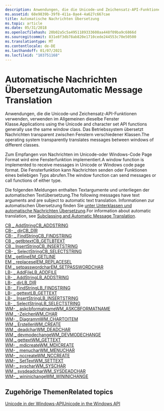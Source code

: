 ```yaml
---
description: Anwendungen, die die Unicode-und Zeichensatz-API-Funktionen verwenden, verwenden im Allgemeinen dieselbe Fenster Klasse. Das Betriebssystem übersetzt Nachrichten transparent zwischen Fenstern verschiedener Klassen.
ms.assetid: 68e9839b-39f8-411a-8ae4-4a627c667cae
title: Automatische Nachrichten Übersetzung
ms.topic: article
ms.date: 05/31/2018
ms.openlocfilehash: 20b02a5c5a4951189333608aa448f09ba9c6866d
ms.sourcegitcommit: 831e8f3db78ab820e1710cede244553c70e50500
ms.translationtype: MT
ms.contentlocale: de-DE
ms.lasthandoff: 01/07/2021
ms.locfileid: "103751168"
---
```

# <a name="automatic-message-translation"></a><span data-ttu-id="36217-104">Automatische Nachrichten Übersetzung</span><span class="sxs-lookup"><span data-stu-id="36217-104">Automatic Message Translation</span></span>

<span data-ttu-id="36217-105">Anwendungen, die die Unicode-und Zeichensatz-API-Funktionen verwenden, verwenden im Allgemeinen dieselbe Fenster Klasse.</span><span class="sxs-lookup"><span data-stu-id="36217-105">Applications using the Unicode and character set API functions generally use the same window class.</span></span> <span data-ttu-id="36217-106">Das Betriebssystem übersetzt Nachrichten transparent zwischen Fenstern verschiedener Klassen.</span><span class="sxs-lookup"><span data-stu-id="36217-106">The operating system transparently translates messages between windows of different classes.</span></span>

<span data-ttu-id="36217-107">Zum Empfangen von Nachrichten im Unicode-oder Windows-Code Page Format wird eine Fensterfunktion implementiert.</span><span class="sxs-lookup"><span data-stu-id="36217-107">A window function is implemented to receive messages in Unicode or Windows code page format.</span></span> <span data-ttu-id="36217-108">Die Fensterfunktion kann Nachrichten senden oder Funktionen eines beliebigen Typs abrufen.</span><span class="sxs-lookup"><span data-stu-id="36217-108">The window function can send messages or call functions of either type.</span></span>

<span data-ttu-id="36217-109">Die folgenden Meldungen enthalten Textargumente und unterliegen der automatischen Textübersetzung.</span><span class="sxs-lookup"><span data-stu-id="36217-109">The following messages have text arguments and are subject to automatic text translation.</span></span> <span data-ttu-id="36217-110">Informationen zur automatischen Übersetzung finden Sie [unter Unterklassen und automatische Nachrichten Übersetzung](subclassing-and-automatic-message-translation.md).</span><span class="sxs-lookup"><span data-stu-id="36217-110">For information about automatic translation, see [Subclassing and Automatic Message Translation](subclassing-and-automatic-message-translation.md).</span></span>

<dl>

[<span data-ttu-id="36217-111">CB \_ AddString</span><span class="sxs-lookup"><span data-stu-id="36217-111">CB\_ADDSTRING</span></span>](../controls/cb-addstring.md)  
[<span data-ttu-id="36217-112">CB- \_ dir</span><span class="sxs-lookup"><span data-stu-id="36217-112">CB\_DIR</span></span>](../controls/cb-dir.md)  
[<span data-ttu-id="36217-113">CB- \_ FindString</span><span class="sxs-lookup"><span data-stu-id="36217-113">CB\_FINDSTRING</span></span>](../controls/cb-findstring.md)  
[<span data-ttu-id="36217-114">CB \_ getlbtext</span><span class="sxs-lookup"><span data-stu-id="36217-114">CB\_GETLBTEXT</span></span>](../controls/cb-getlbtext.md)  
[<span data-ttu-id="36217-115">CB \_ InsertString</span><span class="sxs-lookup"><span data-stu-id="36217-115">CB\_INSERTSTRING</span></span>](../controls/cb-insertstring.md)  
[<span data-ttu-id="36217-116">CB- \_ SelectString</span><span class="sxs-lookup"><span data-stu-id="36217-116">CB\_SELECTSTRING</span></span>](../controls/cb-selectstring.md)  
[<span data-ttu-id="36217-117">EM \_ getline</span><span class="sxs-lookup"><span data-stu-id="36217-117">EM\_GETLINE</span></span>](../controls/em-getline.md)  
[<span data-ttu-id="36217-118">EM \_ replacesel</span><span class="sxs-lookup"><span data-stu-id="36217-118">EM\_REPLACESEL</span></span>](../controls/em-replacesel.md)  
[<span data-ttu-id="36217-119">EM \_ setpasswordchar</span><span class="sxs-lookup"><span data-stu-id="36217-119">EM\_SETPASSWORDCHAR</span></span>](../controls/em-setpasswordchar.md)  
[<span data-ttu-id="36217-120">LB- \_ AddFile</span><span class="sxs-lookup"><span data-stu-id="36217-120">LB\_ADDFILE</span></span>](../controls/lb-addfile.md)  
[<span data-ttu-id="36217-121">LB- \_ AddString</span><span class="sxs-lookup"><span data-stu-id="36217-121">LB\_ADDSTRING</span></span>](../controls/lb-addstring.md)  
[<span data-ttu-id="36217-122">LB- \_ dir</span><span class="sxs-lookup"><span data-stu-id="36217-122">LB\_DIR</span></span>](../controls/lb-dir.md)  
[<span data-ttu-id="36217-123">LB- \_ FindString</span><span class="sxs-lookup"><span data-stu-id="36217-123">LB\_FINDSTRING</span></span>](../controls/lb-findstring.md)  
[<span data-ttu-id="36217-124">LB- \_ gettext</span><span class="sxs-lookup"><span data-stu-id="36217-124">LB\_GETTEXT</span></span>](../controls/lb-gettext.md)  
[<span data-ttu-id="36217-125">LB- \_ InsertString</span><span class="sxs-lookup"><span data-stu-id="36217-125">LB\_INSERTSTRING</span></span>](../controls/lb-insertstring.md)  
[<span data-ttu-id="36217-126">LB- \_ SelectString</span><span class="sxs-lookup"><span data-stu-id="36217-126">LB\_SELECTSTRING</span></span>](../controls/lb-selectstring.md)  
[<span data-ttu-id="36217-127">WM- \_ askcbformatname</span><span class="sxs-lookup"><span data-stu-id="36217-127">WM\_ASKCBFORMATNAME</span></span>](../dataxchg/wm-askcbformatname.md)  
[<span data-ttu-id="36217-128">WM \_ -Zeichen</span><span class="sxs-lookup"><span data-stu-id="36217-128">WM\_CHAR</span></span>](../inputdev/wm-char.md)  
[<span data-ttu-id="36217-129">WM- \_ Diagramm</span><span class="sxs-lookup"><span data-stu-id="36217-129">WM\_CHARTOITEM</span></span>](../controls/wm-chartoitem.md)  
[<span data-ttu-id="36217-130">WM \_ Erstellen</span><span class="sxs-lookup"><span data-stu-id="36217-130">WM\_CREATE</span></span>](../winmsg/wm-create.md)  
[<span data-ttu-id="36217-131">WM \_ deadchar</span><span class="sxs-lookup"><span data-stu-id="36217-131">WM\_DEADCHAR</span></span>](../inputdev/wm-deadchar.md)  
[<span data-ttu-id="36217-132">WM \_ devmodechange</span><span class="sxs-lookup"><span data-stu-id="36217-132">WM\_DEVMODECHANGE</span></span>](../gdi/wm-devmodechange.md)  
[<span data-ttu-id="36217-133">WM \_ gettext</span><span class="sxs-lookup"><span data-stu-id="36217-133">WM\_GETTEXT</span></span>](../winmsg/wm-gettext.md)  
[<span data-ttu-id="36217-134">WM- \_ mdicreate</span><span class="sxs-lookup"><span data-stu-id="36217-134">WM\_MDICREATE</span></span>](../winmsg/wm-mdicreate.md)  
[<span data-ttu-id="36217-135">WM- \_ menuchar</span><span class="sxs-lookup"><span data-stu-id="36217-135">WM\_MENUCHAR</span></span>](../menurc/wm-menuchar.md)  
[<span data-ttu-id="36217-136">WM- \_ nccreate</span><span class="sxs-lookup"><span data-stu-id="36217-136">WM\_NCCREATE</span></span>](../winmsg/wm-nccreate.md)  
[<span data-ttu-id="36217-137">WM- \_ SetText</span><span class="sxs-lookup"><span data-stu-id="36217-137">WM\_SETTEXT</span></span>](../winmsg/wm-settext.md)  
[<span data-ttu-id="36217-138">WM- \_ syschar</span><span class="sxs-lookup"><span data-stu-id="36217-138">WM\_SYSCHAR</span></span>](../menurc/wm-syschar.md)  
[<span data-ttu-id="36217-139">WM \_ sysdeadchar</span><span class="sxs-lookup"><span data-stu-id="36217-139">WM\_SYSDEADCHAR</span></span>](../inputdev/wm-sysdeadchar.md)  
[<span data-ttu-id="36217-140">WM- \_ wininichange</span><span class="sxs-lookup"><span data-stu-id="36217-140">WM\_WININICHANGE</span></span>](../winmsg/wm-wininichange.md)  
</dl>

## <a name="related-topics"></a><span data-ttu-id="36217-141">Zugehörige Themen</span><span class="sxs-lookup"><span data-stu-id="36217-141">Related topics</span></span>

<dl> <dt>

[<span data-ttu-id="36217-142">Unicode in der Windows-API</span><span class="sxs-lookup"><span data-stu-id="36217-142">Unicode in the Windows API</span></span>](unicode-in-the-windows-api.md)
</dt> </dl>

 

 
